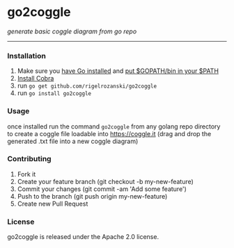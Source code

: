 # go2coggle

_generate basic coggle diagram from go repo_

---

### Installation

1. Make sure you [have Go installed][1] and [put $GOPATH/bin in your $PATH][2]
2. [Install Cobra][3]
3. run `go get github.com/rigelrozanski/go2coggle`
4. run `go install go2coggle`

[1]: https://golang.org/doc/install
[2]: https://github.com/tendermint/tendermint/wiki/Setting-GOPATH 
[3]: https://github.com/spf13/cobra#installing

###  Usage

once installed run the command `go2coggle` from any golang repo directory to create a coggle file loadable into https://coggle.it
(drag and drop the generated .txt file into a new coggle diagram)

### Contributing

1. Fork it
2. Create your feature branch (git checkout -b my-new-feature)
3. Commit your changes (git commit -am 'Add some feature')
4. Push to the branch (git push origin my-new-feature)
5. Create new Pull Request

### License

go2coggle is released under the Apache 2.0 license.
